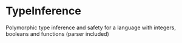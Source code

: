 TypeInference
=============

Polymorphic type inference and safety for a language with integers, booleans and functions (parser included)
